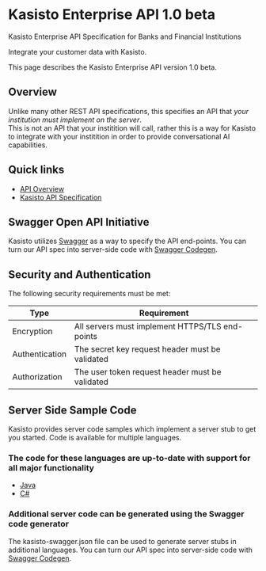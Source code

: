 # Kasisto Enterprise API 1.0 beta
Kasisto Enterprise API Specification for Banks and Financial Institutions

Integrate your customer data with Kasisto.

This page describes the Kasisto Enterprise API version 1.0 beta.

## Overview

Unlike many other REST API specifications, this specifies an API that *your institution must implement on the server*.  
This is not an API that your institition will call, rather this is a way for Kasisto to integrate with your institition in order to provide conversational AI capabilities.

## Quick links

- [API Overview](api-overview.md)
- [Kasisto API Specification](kasisto-swagger.json)

## Swagger Open API Initiative
Kasisto utilizes <a href="http://swagger.io" target="_blank">Swagger</a> as a way to specify the API end-points.
You can turn our API spec into server-side code with <a href="https://github.com/swagger-api/swagger-codegen" target="_blank">Swagger Codegen</a>.

## Security and Authentication
The following security requirements must be met:

| Type | Requirement |
| ---- | ----------- |
| Encryption | All servers must implement HTTPS/TLS end-points |
| Authentication | The secret key request header must be validated |
| Authorization | The user token request header must be validated |

## Server Side Sample Code
Kasisto provides server code samples which implement a server stub to get you started.  Code is available for multiple languages.

### The code for these languages are up-to-date with support for all major functionality
- [Java](servers/java)
- [C#](servers/dotnet)

### Additional server code can be generated using the Swagger code generator
The kasisto-swagger.json file can be used to generate server stubs in additional languages.
You can turn our API spec into server-side code with <a href="https://github.com/swagger-api/swagger-codegen" target="_blank">Swagger Codegen</a>.

